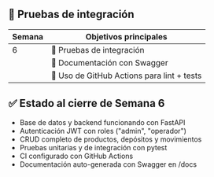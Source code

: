## 📅 Pruebas de integración

| Semana | Objetivos principales                                             |
| ------ | ----------------------------------------------------------------- |
| 6      | 🧪 Pruebas de integración                                         |
|        | 📘 Documentación con Swagger                                      |
|        | 🔄 Uso de GitHub Actions para lint + tests                        |

## ✅ Estado al cierre de Semana 6

- Base de datos y backend funcionando con FastAPI
- Autenticación JWT con roles ("admin", "operador")
- CRUD completo de productos, depósitos y movimientos
- Pruebas unitarias y de integración con pytest
- CI configurado con GitHub Actions
- Documentación auto-generada con Swagger en /docs
